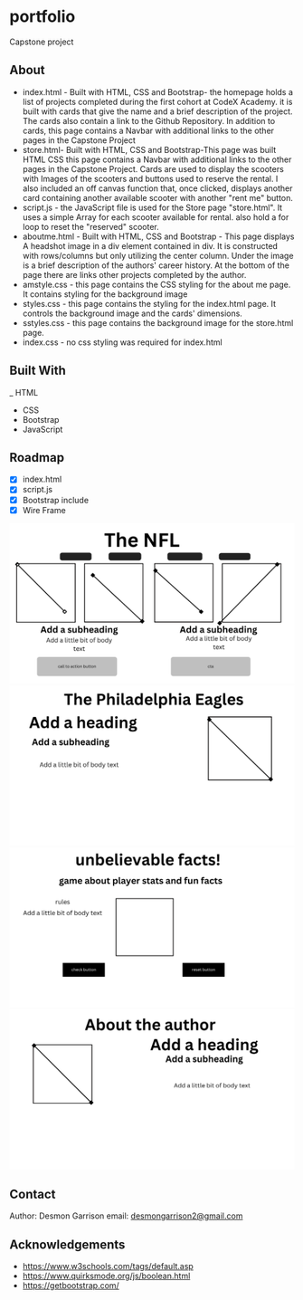# portfolio

Capstone project

## About

- index.html - Built with HTML, CSS and Bootstrap- the homepage holds a list of projects completed during the first cohort at CodeX Academy. it is built with cards that give the name and a brief description of the project. The cards also contain a link to the Github Repository. In addition to cards, this page contains a Navbar with additional links to the other pages in the Capstone Project
- store.html- Built with HTML, CSS and Bootstrap-This page was built HTML CSS this page contains a Navbar with additional links to the other pages in the Capstone Project. Cards are used to display the scooters with Images of the scooters and buttons used to reserve the rental. I also included an off canvas function that, once clicked, displays another card containing another available scooter with another "rent me" button.
- script.js - the JavaScript file is used for the Store page "store.html". It uses a simple Array for each scooter available for rental. also hold a for loop to reset the "reserved" scooter.
- aboutme.html - Built with HTML, CSS and Bootstrap - This page displays A headshot image in a div element contained in div. It is constructed with rows/columns but only utilizing the center column. Under the image is a brief description of the authors' career history. At the bottom of the page there are links other projects completed by the author.
- amstyle.css - this page contains the CSS styling for the about me page. It contains styling for the background image
- styles.css - this page contains the styling for the index.html page. It controls the background image and the cards' dimensions.
- sstyles.css - this page contains the background image for the store.html page.
- index.css - no css styling was required for index.html

## Built With

\_ HTML

- CSS
- Bootstrap
- JavaScript

## Roadmap

- [x] index.html
- [x] script.js
- [x] Bootstrap include
- [x] Wire Frame [](wireframe.png)

![wire frame image](wireframe/1.png)
![wire frame image](wireframe/2.png)
![wire frame image](wireframe/3.png)
![wire frame image](wireframe/4.png)

## Contact

Author: Desmon Garrison email: desmongarrison2@gmail.com

## Acknowledgements

- https://www.w3schools.com/tags/default.asp
- https://www.quirksmode.org/js/boolean.html
- https://getbootstrap.com/
